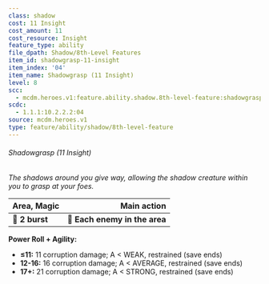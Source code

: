 ```yaml
---
class: shadow
cost: 11 Insight
cost_amount: 11
cost_resource: Insight
feature_type: ability
file_dpath: Shadow/8th-Level Features
item_id: shadowgrasp-11-insight
item_index: '04'
item_name: Shadowgrasp (11 Insight)
level: 8
scc:
  - mcdm.heroes.v1:feature.ability.shadow.8th-level-feature:shadowgrasp-11-insight
scdc:
  - 1.1.1:10.2.2.2:04
source: mcdm.heroes.v1
type: feature/ability/shadow/8th-level-feature
---
```


###### Shadowgrasp (11 Insight)

*The shadows around you give way, allowing the shadow creature within you to grasp at your foes.*

| **Area, Magic** |               **Main action** |
| --------------- | ----------------------------: |
| **📏 2 burst**  | **🎯 Each enemy in the area** |

**Power Roll + Agility:**

- **≤11:** 11 corruption damage; A < WEAK, restrained (save ends)
- **12-16:** 16 corruption damage; A < AVERAGE, restrained (save ends)
- **17+:** 21 corruption damage; A < STRONG, restrained (save ends)
